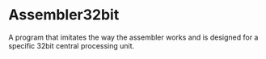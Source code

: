# Assembler32bit
A program that imitates the way the assembler works and is designed for a specific 32bit central processing unit.
